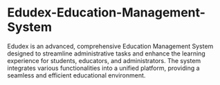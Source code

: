 # Edudex-Education-Management-System
Edudex is an advanced, comprehensive Education Management System designed to streamline administrative tasks and enhance the learning experience for students, educators, and administrators. The system integrates various functionalities into a unified platform, providing a seamless and efficient educational environment.
